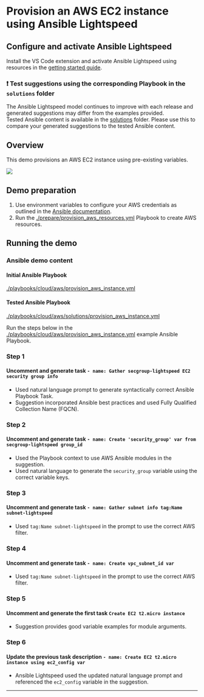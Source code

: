 # Provision an AWS EC2 instance using Ansible Lightspeed

## Configure and activate Ansible Lightspeed

Install the VS Code extension and activate Ansible Lightspeed using resources in the [getting started guide](../../../getting_started.md).

### ❗️ Test suggestions using the corresponding Playbook in the `solutions` folder

The Ansible Lightspeed model continues to improve with each release and generated suggestions may differ from the examples provided.  
Tested Ansible content is available in the [solutions](./solutions/) folder. Please use this to compare your generated suggestions to the tested Ansible content.

## Overview

This demo provisions an AWS EC2 instance using pre-existing variables.

![](../../../assets/img/lightspeed_provision_aws_instance.gif)

## Demo preparation

1. Use environment variables to configure your AWS credentials as outlined in the [Ansible documentation](https://docs.ansible.com/ansible/latest/collections/amazon/aws/docsite/guide_aws.html#authentication).
2. Run the [./prepare/provision_aws_resources.yml](./prepare/provision_aws_resources.yml) Playbook to create AWS resources.
<!-- 3. Edit the `instance_config` variable keys in the [./playbooks/cloud/aws/provision_aws_instance.yml](./provision_ec2_instance.yml) Playbook with your AWS details:

- `key_name`
- `vpc_subnet_id`
- `security_group`

```yaml
  vars:
    instance_config:
      name: lightspeed-instance-01
      tags:
        function: aws-cloud-ops
      key_name: 'Your AWS keypair name'
      image_id: ami-016eb5d644c333ccb # RHEL 9 us-east-1
      vpc_subnet_id: 'Your VPC subnet ID'
      security_group: 'Your security group'
      region: us-east-1
``` -->

## Running the demo

### Ansible demo content

#### Initial Ansible Playbook

[./playbooks/cloud/aws/provision_aws_instance.yml](./provision_ec2_instance.yml)

#### Tested Ansible Playbook

[./playbooks/cloud/aws/solutions/provision_aws_instance.yml](./solutions/provision_ec2_instance.yml)

Run the steps below in the [./playbooks/cloud/aws/provision_aws_instance.yml](./provision_ec2_instance.yml) example Ansible Playbook.

### Step 1

#### Uncomment and generate task `- name: Gather secgroup-lightspeed EC2 security group info`

- Used natural language prompt to generate syntactically correct Ansible Playbook Task.
- Suggestion incorporated Ansible best practices and used Fully Qualified Collection Name (FQCN).

### Step 2

#### Uncomment and generate task `- name: Create 'security_group' var from secgroup-lightspeed group_id`

- Used the Playbook context to use AWS Ansible modules in the suggestion.
- Used natural language to generate the `security_group` variable using the correct variable keys.

### Step 3

#### Uncomment and generate task `- name: Gather subnet info tag:Name subnet-lightspeed`

- Used `tag:Name subnet-lightspeed` in the prompt to use the correct AWS filter.

### Step 4

#### Uncomment and generate task `- name: Create vpc_subnet_id var`

- Used `tag:Name subnet-lightspeed` in the prompt to use the correct AWS filter.

### Step 5

#### Uncomment and generate the first task `Create EC2 t2.micro instance`

- Suggestion provides good variable examples for module arguments.

### Step 6

#### Update the previous task description `- name: Create EC2 t2.micro instance using ec2_config var`

- Ansible Lightspeed used the updated natural language prompt and referenced the `ec2_config` variable in the suggestion.

---
